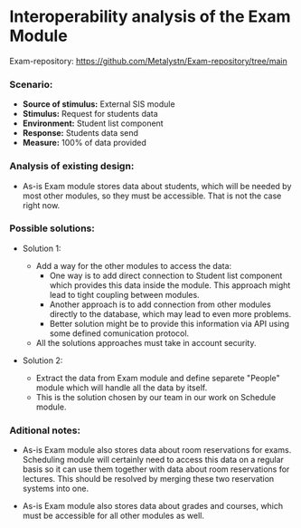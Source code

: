 # Interoperability analysis of the Exam Module

Exam-repository: https://github.com/Metalystn/Exam-repository/tree/main

### Scenario:

- **Source of stimulus:** External SIS module
- **Stimulus:** Request for students data
- **Environment:** Student list component 
- **Response:** Students data send
- **Measure:** 100% of data provided

### Analysis of existing design:

- As-is Exam module stores data about students, which will be needed by most other modules, so they must be accessible. That is not the case right now.

### Possible solutions:

- Solution 1:
    - Add a way for the other modules to access the data:
        - One way is to add direct connection to Student list component which provides this data inside the module. This approach might lead to tight coupling between modules.
        - Another approach is to add connection from other modules directly to the database, which may lead to even more problems.
        - Better solution might be to provide this information via API using some defined comunication protocol.
    - All the solutions approaches must take in account security.

- Solution 2:
    - Extract the data from Exam module and define separete "People" module which will handle all the data by itself.
    - This is the solution chosen by our team in our work on Schedule module.


### Aditional notes:

- As-is Exam module also stores data about room reservations for exams. Scheduling module will certainly need to access this data on a regular basis so it can use them together with data about room reservations for lectures. This should be resolved by merging these two reservation systems into one.

- As-is Exam module also stores data about grades and courses, which must be accessible for all other modules as well.

